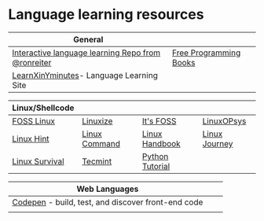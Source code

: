 # Language learning resources

| General                                                                                                  |                                                                                     |
| -------------------------------------------------------------------------------------------------------- | ----------------------------------------------------------------------------------- |
| [Interactive language learning Repo from @ronreiter](https://github.com/ronreiter/interactive-tutorials) | [Free Programming Books](https://github.com/EbookFoundation/free-programming-books) |
| [LearnXinYminutes](https://learnxinyminutes.com/)- Language Learning Site                                |                                                                                     |

| Linux/Shellcode                              |                                            |                                                    |                                            |
| -------------------------------------------- | ------------------------------------------ | -------------------------------------------------- | ------------------------------------------ |
| [FOSS Linux](https://www.fosslinux.com/)     | [Linuxize](https://linuxize.com/)          | [It's FOSS](https://itsfoss.com/)                  | [LinuxOPsys](https://linuxopsys.com/)      |
| [Linux Hint](https://linuxhint.com/)         | [Linux Command](https://linuxcommand.org/) | [Linux Handbook](https://linuxhandbook.com/)       | [Linux Journey](https://linuxjourney.com/) |
| [Linux Survival](https://linuxsurvival.com/) | [Tecmint](https://www.tecmint.com/)        | [Python Tutorial](https://www.pythontutorial.net/) |                                            |

| Web Languages                                                             |   |   |
| ------------------------------------------------------------------------- | - | - |
| [Codepen](https://codepen.io/) - build, test, and discover front-end code |   |   |
|                                                                           |   |   |
